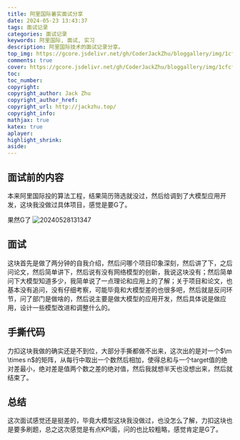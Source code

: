 ```yaml
---
title: 阿里国际暑实面试分享
date: 2024-05-23 13:43:37
tags: 面试记录
categories: 面试记录
keywords: 阿里国际, 面试, 实习
description: 阿里国际技术的面试记录分享。
top_img: https://gcore.jsdelivr.net/gh/CoderJackZhu/bloggallery/img/1cfcf9e2b6691718b5bc070c3b7f222b.jpeg
comments: true
cover: https://gcore.jsdelivr.net/gh/CoderJackZhu/bloggallery/img/1cfcf9e2b6691718b5bc070c3b7f222b.jpeg
toc:
toc_number:
copyright:
copyright_author: Jack Zhu
copyright_author_href: 
copyright_url: http://jackzhu.top/
copyright_info: 
mathjax: true
katex: true
aplayer: 
highlight_shrink: 
aside: 
---
```


## 面试前的内容

本来阿里国际投的算法工程，结果简历筛选就没过，然后给调到了大模型应用开发，这块我没做过具体项目，感觉是要G了。

果然G了
![20240528131347](https://gcore.jsdelivr.net/gh/CoderJackZhu/bloggallery/img/20240528131347.png)

## 面试

这块首先是做了两分钟的自我介绍，然后问哪个项目印象深刻，然后讲了下，之后问论文，然后简单讲下，然后说有没有网络模型的创新，我说这块没有；然后简单问下大模型知道多少，我简单说了一点理论和应用上的了解；关于项目和论文，也基本没有追问，没有仔细考察，可能毕竟和大模型差的也很多吧，然后就是反问环节，问了部门是做啥的，然后说主要是做大模型的应用开发，然后具体说是做应用，设计一些模型改进和调整什么的。

## 手撕代码

力扣这块我做的确实还是不到位，大部分手撕都做不出来，这次出的是对一个$\m \times n$的矩阵，从每行中取出一个数然后相加，使得总和与一个target值的绝对差最小，绝对差是值两个数之差的绝对值，然后我就想半天也没想出来，然后就结束了。

## 总结

这次面试感觉还是挺差的，毕竟大模型这块我没做过，也没怎么了解，力扣这块也是要多刷题，总之这次感觉是有点KPI面，问的也比较粗略，感觉肯定是G了。